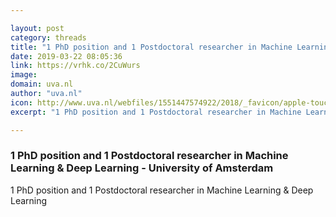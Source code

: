 ```yaml
---

layout: post
category: threads
title: "1 PhD position and 1 Postdoctoral researcher in Machine Learning &amp; Deep Learning - University of Amsterdam"
date: 2019-03-22 08:05:36
link: https://vrhk.co/2CuWurs
image: 
domain: uva.nl
author: "uva.nl"
icon: http://www.uva.nl/webfiles/1551447574922/2018/_favicon/apple-touch-icon.png
excerpt: "1 PhD position and 1 Postdoctoral researcher in Machine Learning &amp; Deep Learning"

---
```


### 1 PhD position and 1 Postdoctoral researcher in Machine Learning &amp; Deep Learning - University of Amsterdam

1 PhD position and 1 Postdoctoral researcher in Machine Learning &amp; Deep Learning